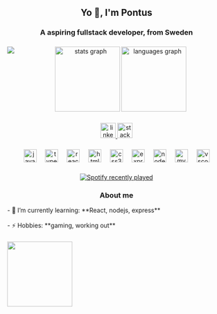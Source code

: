 <h2 align="center">Yo 👋, I'm Pontus</h2>

###

<h3 align="center">A aspiring fullstack developer, from Sweden</h3>

###

<img align="left" src="https://visitor-badge.laobi.icu/badge?page_id=qpohj.qpohj&"  />

###

<div align="center">
  <img src="https://github-readme-stats.vercel.app/api?username=qpohj&hide_title=false&hide_rank=false&show_icons=true&include_all_commits=true&count_private=true&disable_animations=false&theme=dark&locale=en&hide_border=false" height="150" alt="stats graph"  />
  <img src="https://github-readme-stats.vercel.app/api/top-langs?username=qpohj&locale=en&hide_title=false&layout=compact&card_width=320&langs_count=5&theme=dark&hide_border=false" height="150" alt="languages graph"  />
</div>

###

<div align="center">
  <a href="https://www.linkedin.com/in/pontus-eliasson-b2b963222/" target="_blank">
    <img src="https://img.shields.io/static/v1?message=LinkedIn&logo=linkedin&label=&color=0077B5&logoColor=white&labelColor=&style=for-the-badge" height="35" alt="linkedin logo"  />
  </a>
  <a href="https://stackoverflow.com/users/18567085/qpohj" target="_blank">
    <img src="https://img.shields.io/static/v1?message=Stackoverflow&logo=stackoverflow&label=&color=FE7A16&logoColor=white&labelColor=&style=for-the-badge" height="35" alt="stackoverflow logo"  />
  </a>
</div>

###

<div align="center">
  <img src="https://skillicons.dev/icons?i=js" height="30" alt="javascript logo"  />
  <img width="12" />
  <img src="https://skillicons.dev/icons?i=ts" height="30" alt="typescript logo"  />
  <img width="12" />
  <img src="https://skillicons.dev/icons?i=react" height="30" alt="react logo"  />
  <img width="12" />
  <img src="https://skillicons.dev/icons?i=html" height="30" alt="html5 logo"  />
  <img width="12" />
  <img src="https://skillicons.dev/icons?i=css" height="30" alt="css3 logo"  />
  <img width="12" />
  <img src="https://skillicons.dev/icons?i=express" height="30" alt="express logo"  />
  <img width="12" />
  <img src="https://skillicons.dev/icons?i=nodejs" height="30" alt="nodejs logo"  />
  <img width="12" />
  <img src="https://skillicons.dev/icons?i=mysql" height="30" alt="mysql logo"  />
  <img width="12" />
  <img src="https://skillicons.dev/icons?i=vscode" height="30" alt="vscode logo"  />
</div>

###

<div align="center">
  <a href="https://open.spotify.com/user/pontus1a">
    <img src="https://spotify-recently-played-readme.vercel.app/api?user=pontus1a&count=5&unique=false" alt="Spotify recently played"  />
  </a>
</div>

###

###

<h3 align="center">About me</h3>


<p align="left">- 🌱 I’m currently learning: **React, nodejs, express**<br><br>- ⚡ Hobbies: **gaming, working out**</p>

###

<img align="left" height="150" src="https://i.pinimg.com/originals/1b/45/63/1b456377a9dce67a7dc3630260aa7572.gif"  />

###
